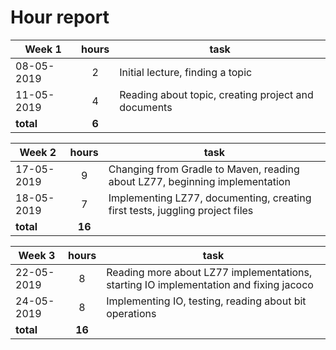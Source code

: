 # Hour report


| Week 1     | hours | task                                                                          |
|------------|:-----:|-------------------------------------------------------------------------------|
| 08-05-2019 | 2     | Initial lecture, finding a topic                                              |
| 11-05-2019 | 4     | Reading about topic, creating project and documents                           |
| __total__  | __6__ |      |


| Week 2     | hours | task                                                                          |
|------------|:-----:|-------------------------------------------------------------------------------|
| 17-05-2019 | 9     | Changing from Gradle to Maven, reading about LZ77, beginning implementation   |
| 18-05-2019 | 7     | Implementing LZ77, documenting, creating first tests, juggling project files  |
| __total__  | __16__ |      |


| Week 3     | hours | task                                                                                  |
|------------|:-----:|---------------------------------------------------------------------------------------|
| 22-05-2019 | 8     | Reading more about LZ77 implementations, starting IO implementation and fixing jacoco |
| 24-05-2019 | 8     | Implementing IO, testing, reading about bit operations                                |
| __total__  | __16__ |      |
